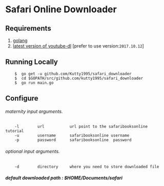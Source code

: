 # Safari Online Downloader

## Requirements

   1. [golang](https://golang.org/)
   2. [latest version of youtube-dl](https://github.com/rg3/youtube-dl) [prefer to use version:`2017.10.12`]

## Running Locally
   ``` 
       $  go get -u github.com/Kutty1995/safari_downloader
       $  cd $GOPATH/src/github.com/kutty1995/safari_downloader
       $  go run main.go
   ``` 

## Configure
   ###### maternity input arguments. 
   ```
       -l        url           url point to the safaribooksonline tutorial
       -u        username      safaribooksonline username
       -p        password      safaribooksonline  password
   ```
   ###### optional input arguments. 
   ```
       -d        directory     where you need to store downloaded file
   ```
   ##### default downloaded path : _$HOME/Documents/safari_
